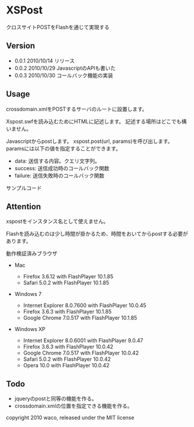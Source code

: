 XSPost
======

クロスサイトPOSTをFlashを通じて実現する

Version
-------

+ 0.0.1 2010/10/14 リリース
+ 0.0.2 2010/10/29 JavascriptのAPIも書いた
+ 0.0.3 2010/10/30 コールバック機能の実装

Usage 
-----

crossdomain.xmlをPOSTするサーバのルートに設置します。
    <cross-domain-policy>
    <allow-access-from domain="*" />
    </cross-domain-policy>

Xspost.swfを読み込むためにHTMLに記述します。
記述する場所はどこでも構いません。
    <script type="text/javascript">
    xspost.embed('Xspost.swf');
    </script>

Javascriptからpostします。
xspost.post(url, params)を呼び出します。
paramsには以下の値を指定することができます。

+ data: 送信する内容。クエリ文字列。
+ success: 送信成功時のコールバック関数
+ failure: 送信失敗時のコールバック関数

サンプルコード
    <script type="text/javascript">
    $('form').bind('submit', function(){
      xspost.post('http://example.com/', {
        data: $('form').serialize(),
        success: function(){ alert('success'); },
        failure: function(){ alert('failure'); }
      });
      return false;
    });
    </script>

Attention
---------

xspostをインスタンス名として使えません。

Flashを読み込むのは少し時間が掛かるため、時間をおいてからpostする必要があります。

動作検証済みブラウザ

+ Mac
    + Firefox 3.6.12 with FlashPlayer 10.1.85
    + Safari 5.0.2 with FlashPlayer 10.1.85

+ Windows 7
    + Internet Explorer 8.0.7600 with FlashPlayer 10.0.45
    + Firefox 3.6.3 with FlashPlayer 10.1.85
    + Google Chrome 7.0.517 with FlashPlayer 10.1.85

+ Windows XP
    + Internet Explorer 8.0.6001 with FlashPlayer 9.0.47
    + Firefox 3.6.3 with FlashPlayer 10.0.42
    + Google Chrome 7.0.517 with FlashPlayer 10.0.42
    + Safari 5.0.2 with FlashPlayer 10.0.42
    + Opera 10.0 with FlashPlayer 10.0.42

Todo
----

+ jqueryのpostと同等の機能を作る。
+ crossdomain.xmlの位置を指定できる機能を作る。

 
copyright 2010 waco, released under the MIT license 
